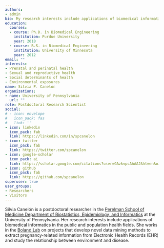 ```yaml
---
authors:
- admin
bio: My research interests include applications of biomedical informatics in the public and population health fields.
education:
  courses:
  - course: Ph.D. in Biomedical Engineering
    institution: Purdue University
    year: 2018
  - course: B.S. in Biomedical Engineering
    institution: University of Minnesota
    year: 2012
email: ""
interests:
- Prenatal and perinatal health
- Sexual and reproductive health
- Social determinants of health
- Environmental exposures
name: Silvia P. Canelón
organizations:
- name: University of Pennsylvania
  url: ""
role: Postdoctoral Research Scientist
social:
# - icon: envelope
#   icon_pack: fas
#   link: ''
- icon: linkedin
  icon_pack: fab
  link: https://linkedin.com/in/spcanelon
- icon: twitter
  icon_pack: fab
  link: https://twitter.com/spcanelon
- icon: google-scholar
  icon_pack: ai
  link: https://scholar.google.com/citations?user=GAzkvpcAAAAJ&hl=en&oi=ao
- icon: github
  icon_pack: fab
  link: https://github.com/spcanelon
superuser: true
user_groups:
- Researchers
- Visitors
---
```


Silvia Canelón is a postdoctoral researcher in the [Perelman School of Medicine Department of Biostatistics, Epidemiology, and Informatics](https://www.dbei.med.upenn.edu/) at the University of Pennsylvania. Her research interests include applications of biomedical informatics in the public and population health fields. She works in the [Boland Lab](https://www.med.upenn.edu/bolandlab/) on projects that develop novel data mining methods to extract pregnancy-related information from Electronic Health Records (EHR) and study the relationship between environment and disease.
